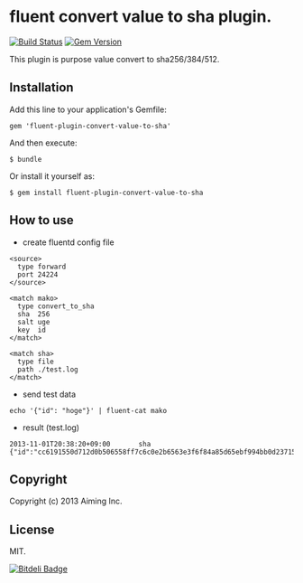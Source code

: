 # fluent convert value to sha plugin.

[![Build Status](https://travis-ci.org/aiming/fluent-plugin-convert-value-to-sha.png?branch=master)](https://travis-ci.org/aiming/fluent-plugin-convert-value-to-sha)
[![Gem Version](https://badge.fury.io/rb/fluent-plugin-convert-value-to-sha.png)](http://badge.fury.io/rb/fluent-plugin-convert-value-to-sha)

This plugin is purpose value convert to sha256/384/512.

## Installation

Add this line to your application's Gemfile:

    gem 'fluent-plugin-convert-value-to-sha'

And then execute:

    $ bundle

Or install it yourself as:

    $ gem install fluent-plugin-convert-value-to-sha

## How to use

- create fluentd config file

```
<source>
  type forward
  port 24224
</source>

<match mako>
  type convert_to_sha
  sha  256
  salt uge
  key  id
</match>

<match sha>
  type file
  path ./test.log
</match>
```

- send test data

```
echo '{"id": "hoge"}' | fluent-cat mako
```

- result (test.log)

```
2013-11-01T20:38:20+09:00       sha     {"id":"cc6191550d712d0b506558ff7c6c0e2b6563e3f6f84a85d65ebf994bb0d23715"}
```

## Copyright

Copyright (c) 2013 Aiming Inc.

## License

MIT.


[![Bitdeli Badge](https://d2weczhvl823v0.cloudfront.net/aiming/fluent-plugin-convert-value-to-sha/trend.png)](https://bitdeli.com/free "Bitdeli Badge")

